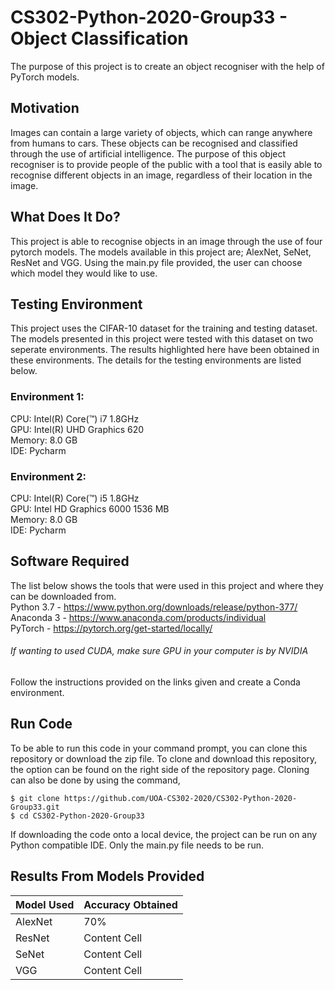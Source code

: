# CS302-Python-2020-Group33 - Object Classification #

The purpose of this project is to create an object recogniser with the help of PyTorch models. 

## Motivation ##

Images can contain a large variety of objects, which can range anywhere from humans to cars. These objects can be recognised 
and classified through the use of artificial intelligence. The purpose of this object recogniser is to provide people of the
public with a tool that is easily able to recognise different objects in an image, regardless of their location in the image.

## What Does It Do? ##
This project is able to recognise objects in an image through the use of four pytorch models. The models available in this project are; AlexNet, SeNet, ResNet and VGG. Using the main.py file provided, the user can choose which model they would like to use.

## Testing Environment ##
This project uses the CIFAR-10 dataset for the training and testing dataset. The models presented in this project were tested with this dataset on two seperate environments. The results highlighted here have been 
obtained in these environments. The details for the testing environments 
are listed below. <br />
### Environment 1: <br />
CPU: Intel(R) Core(™) i7 1.8GHz <br />
GPU: Intel(R) UHD Graphics 620 <br />
Memory: 8.0 GB <br />
IDE: Pycharm <br />
### Environment 2: <br />
CPU: Intel(R) Core(™) i5 1.8GHz <br />
GPU: Intel HD Graphics 6000 1536 MB <br />
Memory: 8.0 GB <br />
IDE: Pycharm <br />

## Software Required ##
The list below shows the tools that were used in this project and where they can be downloaded from. <br />
Python 3.7 - https://www.python.org/downloads/release/python-377/ <br />
Anaconda 3 - https://www.anaconda.com/products/individual <br />
PyTorch - https://pytorch.org/get-started/locally/
###### If wanting to used CUDA, make sure GPU in your computer is by NVIDIA ######
Follow the instructions provided on the links given and create a Conda environment.

## Run Code ##
To be able to run this code in your command prompt, you can clone this repository or download the zip file. To clone and 
download this repository, the option can be found on the right side of the repository page. Cloning can also be done by 
using the command, <br />
``` 
$ git clone https://github.com/UOA-CS302-2020/CS302-Python-2020-Group33.git 
$ cd CS302-Python-2020-Group33
```
If downloading the code onto a local device, the project can be run on any Python compatible IDE. Only the main.py file needs 
to be run. 
## Results From Models Provided ##
| Model Used | Accuracy Obtained |
| ---------- | ----------------- |
| AlexNet    | 70%               |
| ResNet     | Content Cell      |
| SeNet      | Content Cell      |
| VGG        | Content Cell      |



 




